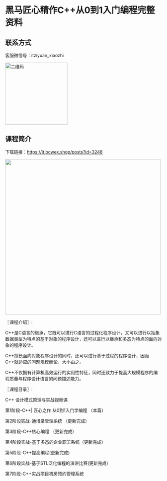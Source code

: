 # 黑马匠心精作C++从0到1入门编程完整资料

## 联系方式

客服微信号：itziyuan_xiaozhi

<img src="https://ziyuanyun.oss-cn-guangzhou.aliyuncs.com/common/20240614073449/666b82192834a.jpg" width="200" height="200" alt="二维码">

## 课程简介

下载链接：https://it.bcwex.shop/posts?id=3248

<img src="https://ziyuanyun.oss-cn-guangzhou.aliyuncs.com/yun/20240515185102/66449396650bb.jpg" width="500" alt="">

  〖课程介绍〗:

 C++是C语言的继承，它既可以进行C语言的过程化程序设计，又可以进行以抽象数据类型为特点的基于对象的程序设计，还可以进行以继承和多态为特点的面向对象的程序设计。

 C++擅长面向对象程序设计的同时，还可以进行基于过程的程序设计，因而C++就适应的问题规模而论，大小由之。

 C++不仅拥有计算机高效运行的实用性特征，同时还致力于提高大规模程序的编程质量与程序设计语言的问题描述能力。

 〖课程目录〗:

 C++ 设计模式原理与实战视频课



 第1阶段-C++| 匠心之作 从0到1入门学编程 （本篇）

 第2阶段实战-通讯录管理系统 （更新完成）

 第3阶段-C++核心编程 （更新完成）

 第4阶段实战-基于多态的企业职工系统（更新完成）

 第5阶段-C++提高编程(更新完成)

 第6阶段实战-基于STL泛化编程的演讲比赛(更新完成)

 第7阶段-C++实战项目机房预约管理系统

  